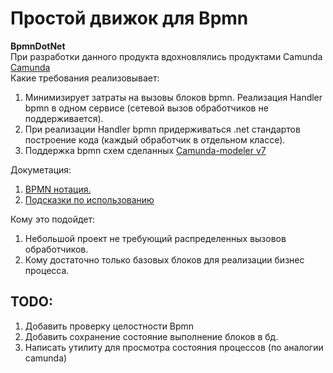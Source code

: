 # Простой движок для Bpmn

**BpmnDotNet** <br>
При разработки данного продукта вдохновлялись продуктами Camunda [Camunda](https://github.com/camunda) <br>
Какие требования реализовывает:
1. Минимизирует затраты на вызовы блоков bpmn. Реализация Handler bpmn в одном сервисе (сетевой вызов обработчиков не поддерживается). 
2. При реализации Handler bpmn придерживаться .net стандартов построение кода (каждый обработчик в отдельном классе).
3. Поддержка bpmn схем сделанных [Camunda-modeler v7](https://github.com/camunda)

Докуметация:
1. [BPMN нотация.](./Documents/BpmnNanation.md)
2. [Подсказки по использованию](./Documents/Developer.md)

Кому это подойдет:
1. Небольшой проект не требующий распределенных вызовов обработчиков.
2. Кому достаточно только базовых блоков для реализации бизнес процесса.


## TODO:
1. Добавить проверку целостности Bpmn
2. Добавить сохранение состояние выполнение блоков в бд.
3. Написать утилиту для просмотра состояния процессов (по аналогии camunda)
